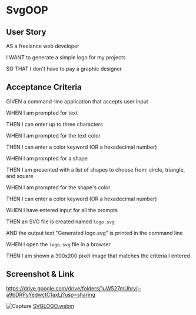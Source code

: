 # SvgOOP

## User Story

AS a freelance web developer

I WANT to generate a simple logo for my projects

SO THAT I don't have to pay a graphic designer

## Acceptance Criteria

GIVEN a command-line application that accepts user input

WHEN I am prompted for text

THEN I can enter up to three characters

WHEN I am prompted for the text color

THEN I can enter a color keyword (OR a hexadecimal number)

WHEN I am prompted for a shape

THEN I am presented with a list of shapes to choose from: circle, triangle, and square

WHEN I am prompted for the shape's color

THEN I can enter a color keyword (OR a hexadecimal number)

WHEN I have entered input for all the prompts

THEN an SVG file is created named `logo.svg`

AND the output text "Generated logo.svg" is printed in the command line

WHEN I open the `logo.svg` file in a browser

THEN I am shown a 300x200 pixel image that matches the criteria I entered

## Screenshot & Link
https://drive.google.com/drive/folders/1uW527mUhryjl-a9bDRPyYedwctC1axLj?usp=sharing


![Capture](https://github.com/SlayerK2024/SvgOOP/assets/157855730/7ea0a083-105d-4fa9-89c9-149e4c8de451)
[SVGLOGO.webm](https://github.com/SlayerK2024/SvgOOP/assets/157855730/70f5478f-7c88-4ac0-a5ed-ff2d54a73a58)


